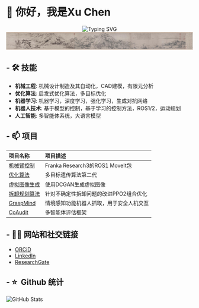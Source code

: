 # 👋 你好，我是Xu Chen
<div align="center">
  <img src="https://readme-typing-svg.herokuapp.com?font=Fira+Code&pause=1000&color=6A5ACD&center=true&vCenter=true&width=435&lines=AI+工程师;机器人工程师;中国画爱好者" alt="Typing SVG" />
</div>
<img src="images/富春山居图.jpg" alt="富春山居图">


## - 🛠 技能

* **机械工程**: 机械设计制造及其自动化，CAD建模，有限元分析
* **优化算法**: 启发式优化算法，多目标优化
* **机器学习**: 机器学习，深度学习，强化学习，生成对抗网络
* **机器人技术**: 基于模型的控制，基于学习的控制方法，ROS1/2，运动规划
* **人工智能**: 多智能体系统，大语言模型

## - 📫 项目
| 项目名称 | 项目描述 |
| :--- | :----------- |
|[机械臂控制](https://github.com/888xc888/franka_ros1)|Franka Research3的ROS1 MoveIt包|
|[优化算法](https://github.com/888xc888/NSGA_2)|多目标遗传算法第二代|
|[虚拟图像生成](https://github.com/888xc888/DCGAN_pytorch)|使用DCGAN生成虚拟图像|
|[拆卸规划算法](https://github.com/888xc888/DCGAN_pytorch)|针对不确定性拆卸问题的改进PPO2组合优化|
|[GraspMind](https://github.com/888xc888/GraspMind)|情境感知功能机器人抓取，用于安全人机交互|
|[CoAudit](https://github.com/888xc888/CoAudit)|多智能体评估框架|

## - 🤝🏻 网站和社交链接
* [ORCiD](https://orcid.org/0009-0007-5024-8281)
* [LinkedIn](https://www.linkedin.com/in/%E6%99%A8-%E8%AE%B8-932376336/)
* [ResearchGate](https://www.researchgate.net/profile/Chen-Xu-165)

## - ⭐️ &nbsp;Github 统计

<img width="500px"  alt="GitHub Stats" src="https://github-readme-stats.vercel.app/api?username=XuChen-AI&count_private=true&show_icons=true"/>
